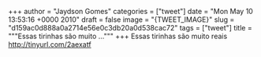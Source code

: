 
+++
author = "Jaydson Gomes"
categories = ["tweet"]
date = "Mon May 10 13:53:16 +0000 2010"
draft = false
image = "{TWEET_IMAGE}"
slug = "d159ac0d888a0a2714e56e0c3db20a0d538cac72"
tags = ["tweet"]
title = """Essas tirinhas são muito ..."""
+++
Essas tirinhas são muito reais http://tinyurl.com/2aexatf
